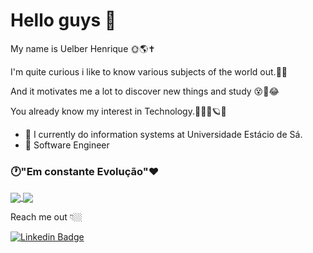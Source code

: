 # Hello guys 👋

My name is Uelber Henrique 🌞🌎✝️

I'm quite curious i like to know various subjects of the world out.👀🧐

And it motivates me a lot to discover new things and study 😵👾😂

You already know my interest in Technology.👨🏼‍💻🪐💥

- 🏹  I currently do information systems at Universidade Estácio de Sá. 
- 🎯 Software Engineer

### 🕐"Em constante Evolução"❤️

<a href="https://github.com/anuraghazra/github-readme-stats"> 
  <img align="center" src="https://github-readme-stats.vercel.app/api?username=uelberhenrique&show_icons=true&theme=radical&count_private=true" />
<a/>
<a href="https://github.com/anuraghazra/github-readme-stats"> 
  <img align="center" src="https://github-readme-stats.vercel.app/api/top-langs/?username=uelberhenrique&layout=compact&show_icons=true&theme=radical&count_private=true" />
<a/>

Reach me out 👇🏼

[![Linkedin Badge](https://img.shields.io/badge/-LinkedIn-blue?style=flat-square&logo=Linkedin&logoColor=white&link=https://www.linkedin.com/in/uelber-henrique-0a2006155/)](https://www.linkedin.com/in/uelber-henrique-0a2006155/) 

<!--
**uelberhenrique/uelberhenrique** is a ✨ _special_ ✨ repository because its `README.md` (this file) appears on your GitHub profile.
